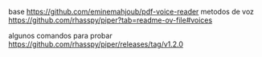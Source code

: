 base
https://github.com/eminemahjoub/pdf-voice-reader
metodos de voz
https://github.com/rhasspy/piper?tab=readme-ov-file#voices

algunos comandos para probar
https://github.com/rhasspy/piper/releases/tag/v1.2.0
